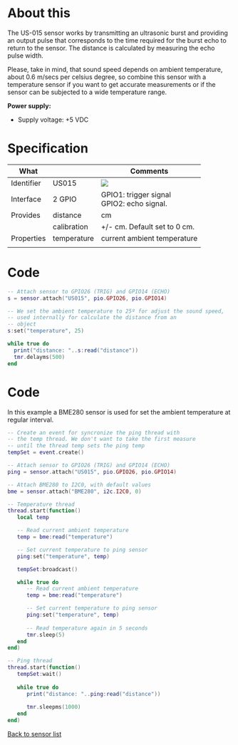 # About this

The US-015 sensor works by transmitting an ultrasonic burst and providing an output pulse that corresponds to the time required for the burst echo to return to the sensor. The distance is calculated by measuring the echo pulse width.

Please, take in mind, that sound speed depends on ambient temperature, about 0.6 m/secs per celsius degree, so combine this sensor with a temperature sensor if you want to get accurate measurements or if the sensor can be subjected to a wide temperature range.

**Power supply:**

* Supply voltage: +5 VDC

# Specification

| What         |             | Comments                                    |
|--------------|-------------|---------------------------------------------|
| Identifier   | US015       | ![](http://git.whitecatboard.org/us015.png)                                            |
| Interface    | 2 GPIO      | GPIO1: trigger signal<br/>GPIO2: echo signal. |
| Provides     | distance    | cm                                          |
|              | calibration | +/- cm. Default set to 0 cm.          |
| Properties   | temperature | current ambient temperature                 |
|     |             |                             |

# Code

```lua
-- Attach sensor to GPIO26 (TRIG) and GPIO14 (ECHO)
s = sensor.attach("US015", pio.GPIO26, pio.GPIO14)

-- We set the ambient temperature to 25º for adjust the sound speed,
-- used internally for calculate the distance from an
-- object
s:set("temperature", 25)

while true do
  print("distance: "..s:read("distance"))
  tmr.delayms(500)
end
```

# Code

In this example a BME280 sensor is used for set the ambient temperature at regular interval.

```lua
-- Create an event for syncronize the ping thread with
-- the temp thread. We don't want to take the first measure
-- until the thread temp sets the ping temp
tempSet = event.create()

-- Attach sensor to GPIO26 (TRIG) and GPIO14 (ECHO)
ping = sensor.attach("US015", pio.GPIO26, pio.GPIO14)

-- Attach BME280 to I2C0, with default values
bme = sensor.attach("BME280", i2c.I2C0, 0)

-- Temperature thread
thread.start(function()
   local temp

   -- Read current ambient temperature
   temp = bme:read("temperature")

   -- Set current temperature to ping sensor
   ping:set("temperature", temp)

   tempSet:broadcast()

   while true do
      -- Read current ambient temperature
      temp = bme:read("temperature")

      -- Set current temperature to ping sensor
      ping:set("temperature", temp)
	  
      -- Read temperature again in 5 seconds
      tmr.sleep(5)
   end
end)

-- Ping thread
thread.start(function()
   tempSet:wait()
      
   while true do
      print("distance: "..ping:read("distance"))
	  
      tmr.sleepms(1000)
   end
end)
```

[Back to sensor list](./Sensor-module#supported-sensors)
